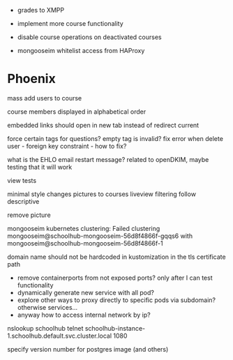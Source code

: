 
- grades to XMPP
- implement more course functionality

- disable course operations on deactivated courses

- mongooseim whitelist access from HAProxy


# Phoenix
mass add users to course

course members displayed in alphabetical order

embedded links should open in new tab instead of redirect current

force certain tags for questions? empty tag is invalid?
fix error when delete user - foreign key constraint - how to fix?

what is the EHLO email restart message? related to openDKIM, maybe testing that it will work

view tests

minimal style changes
pictures to courses
liveview filtering
follow descriptive

remove picture

mongooseim kubernetes clustering:
Failed clustering mongooseim@schoolhub-mongooseim-56d8f4866f-gqqs6 with mongooseim@schoolhub-mongooseim-56d8f4866f-1

domain name should not be hardcoded in kustomization in the tls certificate path

- remove containerports from not exposed ports? only after I can test functionality
- dynamically generate new service with all pod?
- explore other ways to proxy directly to specific pods via subdomain? otherwise services...
- anyway how to access internal network by ip?

nslookup schoolhub
telnet schoolhub-instance-1.schoolhub.default.svc.cluster.local 1080

specify version number for postgres image (and others)

